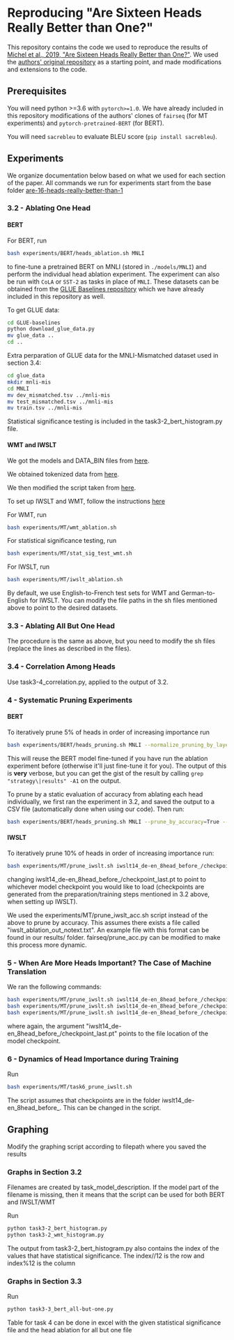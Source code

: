 # Reproducing "Are Sixteen Heads Really Better than One?"

This repository contains the code we used to reproduce the results of [Michel et al., 2019, "Are Sixteen Heads Really Better than One?"](https://arxiv.org/abs/1905.10650). We used the [authors' original repository](https://github.com/pmichel31415/are-16-heads-really-better-than-1) as a starting point, and made modifications and extensions to the code.

## Prerequisites

You will need python >=3.6 with `pytorch>=1.0`. We have already included in this repository modifications of the authors' clones of `fairseq` (for MT experiments) and `pytorch-pretrained-BERT` (for BERT).

You will need `sacrebleu` to evaluate BLEU score  (`pip install sacrebleu`).

## Experiments

We organize documentation below based on what we used for each section of the paper. All commands we run for experiments start from the base folder [are-16-heads-really-better-than-1](https://github.com/Silent-Zebra/reproduce/tree/master/are-16-heads-really-better-than-1/)

### 3.2 - Ablating One Head

#### BERT

For BERT, run 

```bash
bash experiments/BERT/heads_ablation.sh MNLI
```

to fine-tune a pretrained BERT on MNLI (stored in `./models/MNLI`) and perform the individual head ablation experiment. The experiment can also be run with `CoLA` or `SST-2` as tasks in place of `MNLI`. These datasets can be obtained from the [GLUE Baselines repository](https://github.com/nyu-mll/GLUE-baselines) which we have already included in this repository as well.

To get GLUE data:
```bash
cd GLUE-baselines
python download_glue_data.py
mv glue_data ..
cd ..
```

Extra perparation of GLUE data for the MNLI-Mismatched dataset used in section 3.4:
```bash
cd glue_data
mkdir mnli-mis
cd MNLI
mv dev_mismatched.tsv ../mnli-mis
mv test_mismatched.tsv ../mnli-mis
mv train.tsv ../mnli-mis
```

Statistical significance testing is included in the task3-2_bert_histogram.py file.

#### WMT and IWSLT

We got the models and DATA_BIN files from [here](https://github.com/pytorch/fairseq/tree/master/examples/translation).

We obtained tokenized data from [here](https://github.com/google/seq2seq/blob/master/docs/nmt.md).

We then modified the script taken from [here](https://github.com/google/seq2seq/blob/master/bin/data/wmt16_en_de.sh).

To set up IWSLT and WMT, follow the instructions [here](https://github.com/Silent-Zebra/reproduce/tree/master/are-16-heads-really-better-than-1/fairseq/examples/translation)

For WMT, run

```bash
bash experiments/MT/wmt_ablation.sh
```

For statistical significance testing, run

```bash
bash experiments/MT/stat_sig_test_wmt.sh
```

For IWSLT, run

```bash
bash experiments/MT/iwslt_ablation.sh
```

By default, we use English-to-French test sets for WMT and German-to-English for IWSLT. You can modify the file paths in the sh files mentioned above to point to the desired datasets.


### 3.3 - Ablating All But One Head

The procedure is the same as above, but you need to modify the sh files (replace the lines as described in the files).

### 3.4 - Correlation Among Heads

Use task3-4_correlation.py, applied to the output of 3.2.

### 4 - Systematic Pruning Experiments

#### BERT

To iteratively prune 5% of heads in order of increasing importance run

```bash
bash experiments/BERT/heads_pruning.sh MNLI --normalize_pruning_by_layer
```

This will reuse the BERT model fine-tuned if you have run the ablation experiment before (otherwise it'll just fine-tune it for you). The output of this is **very** verbose, but you can get the gist of the result by calling `grep "strategy\|results" -A1` on the output.

To prune by a static evaluation of accuracy from ablating each head individually, we first ran the experiment in 3.2, and saved the output to a CSV file (automatically done when using our code). Then run:

```bash
bash experiments/BERT/heads_pruning.sh MNLI --prune_by_accuracy=True --prune_by_accuracy_file=32BERT_test.csv
```

#### IWSLT

To iteratively prune 10% of heads in order of increasing importance run:

```bash
bash experiments/MT/prune_iwslt.sh iwslt14_de-en_8head_before_/checkpoint_last.pt 
```

changing iwslt14_de-en_8head_before_/checkpoint_last.pt to point to whichever model checkpoint you would like to load (checkpoints are generated from the preparation/training steps mentioned in 3.2 above, when setting up IWSLT).

We used the experiments/MT/prune_iwslt_acc.sh script instead of the above to prune by accuracy. This assumes there exists a file called "iwslt_ablation_out_notext.txt". An example file with this format can be found in our results/ folder. fairseq/prune_acc.py can be modified to make this process more dynamic.

### 5 - When Are More Heads Important? The Case of Machine Translation

We ran the following commands:

```bash
bash experiments/MT/prune_iwslt.sh iwslt14_de-en_8head_before_/checkpoint_last.pt transformer_iwslt_de_en_8head_before --encoder-self-only 
bash experiments/MT/prune_iwslt.sh iwslt14_de-en_8head_before_/checkpoint_last.pt transformer_iwslt_de_en_8head_before --encoder-decoder-only 
bash experiments/MT/prune_iwslt.sh iwslt14_de-en_8head_before_/checkpoint_last.pt transformer_iwslt_de_en_8head_before --decoder-self-only 
```

where again, the argument "iwslt14_de-en_8head_before_/checkpoint_last.pt" points to the file location of the model checkpoint.

### 6 - Dynamics of Head Importance during Training

Run

```bash
bash experiments/MT/task6_prune_iwslt.sh 
```
The script assumes that checkpoints are in the folder iwslt14_de-en_8head_before_. This can be changed in the script.


## Graphing

Modify the graphing script according to filepath where you saved the results

### Graphs in Section 3.2

Filenames are created by task_model_description. If the model part of the filename is missing, then it means that the script can be used for both BERT and IWSLT/WMT

Run

```bash
python task3-2_bert_histogram.py
python task3-2_wmt_histogram.py
```
The output from task3-2_bert_histogram.py also contains the index of the values that have statistical significance. The index//12 is the row and index%12 is the column 

### Graphs in Section 3.3

Run

```bash
python task3-3_bert_all-but-one.py
```

Table for task 4 can be done in excel with the given statistical significance file and the head ablation for all but one file
